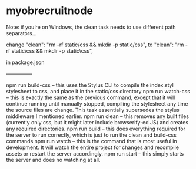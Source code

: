 # myobrecruitnode



Note: if you’re on Windows, the clean task needs to use different path separators…

change
"clean": "rm -rf static/css && mkdir -p static/css",
to
"clean": "rm -rf static\\css && mkdir -p static\\css",

in package.json

—————

npm run build-css – this uses the Stylus CLI to compile the index.styl stylesheet to css, and place it in the static/css directory
npm run watch-css – this is exactly the same as the previous command, except that it will continue running until manually stopped, compiling the stylesheet any time the source files are change. This task essentially supersedes the stylus middleware I mentioned earlier.
npm run clean – this removes any built files (currently only css, but it might later include browserify-ed JS) and creates any required directories.
npm run build – this does everything required for the server to run correctly, which is just to run the clean and build-css commands
npm run watch – this is the command that is most useful in development. It will watch the entire project for changes and recompile assets or restart the server accordingly.
npm run start – this simply starts the server and does no watching at all.